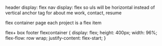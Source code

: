 header
    display: flex
    nav
        display: flex
        so uls will be horizontal instead of vertical
anchor tag for about me
work, contact, resume

flex container page
each project is a flex item

flex+ box footer
flexcontainer {
    display: flex;
    height: 400px;
    width: 96%;
    flex-flow: row wrap;
    justify-content: flex-start;
}